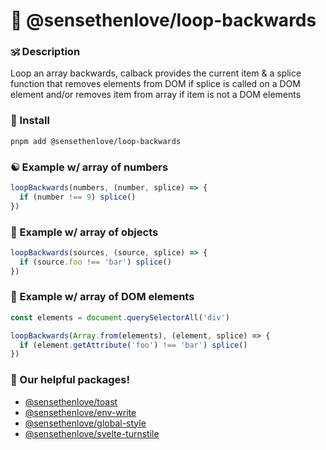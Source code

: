 # 🙏 @sensethenlove/loop-backwards


### 🕉 Description
Loop an array backwards, calback provides the current item & a splice function that removes elements from DOM if splice is called on a DOM element and/or removes item from array if item is not a DOM elements


### 💞 Install
```bash
pnpm add @sensethenlove/loop-backwards
```

### ☯️ Example w/ array of numbers
```ts
loopBackwards(numbers, (number, splice) => {
  if (number !== 9) splice()
})
```


### 🧡 Example w/ array of objects
```ts
loopBackwards(sources, (source, splice) => {
  if (source.foo !== 'bar') splice()
})
```

### 💚 Example w/ array of DOM elements
```ts
const elements = document.querySelectorAll('div')

loopBackwards(Array.from(elements), (element, splice) => {
  if (element.getAttribute('foo') !== 'bar') splice()
})
```

### 💖 Our helpful packages!
* [@sensethenlove/toast](https://www.npmjs.com/package/@sensethenlove/toast)
* [@sensethenlove/env-write](https://www.npmjs.com/package/@sensethenlove/env-write)
* [@sensethenlove/global-style](https://www.npmjs.com/package/@sensethenlove/global-style)
* [@sensethenlove/svelte-turnstile](https://www.npmjs.com/package/@sensethenlove/svelte-turnstile)
